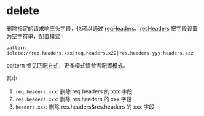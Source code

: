 # delete

删除指定的请求响应头字段，也可以通过 [reqHeaders](reqHeaders.html)、[resHeaders](resHeaders.html) 把字段设置为空字符串，配置模式：

	pattern delete://req.headers.xxx|req.headers.x22|res.headers.yyy|headers.zzz

pattern 参见[匹配方式](../pattern.html)，更多模式请参考[配置模式](../mode.html)。

其中：

1. `req.headers.xxx`: 删除 req.headers 的 xxx 字段
2. `res.headers.xxx`: 删除 res.headers 的 xxx 字段
3. `headers.xxx`: 删除 res.headers&res.headers 的 xxx 字段
